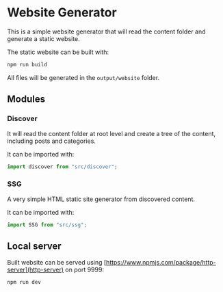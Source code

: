 # Website Generator

This is a simple website generator that will read the content folder and generate a static website.

The static website can be built with:

```bash
npm run build
```

All files will be generated in the `output/website` folder.

## Modules

### Discover

It will read the content folder at root level and create a tree of the content, including posts and categories.

It can be imported with:

```typescript
import discover from "src/discover";
```

### SSG

A very simple HTML static site generator from discovered content.

It can be imported with:

```typescript
import SSG from "src/ssg";
```

## Local server

Built website can be served using [https://www.npmjs.com/package/http-server](http-server) on port 9999:

```bash
npm run dev
```
